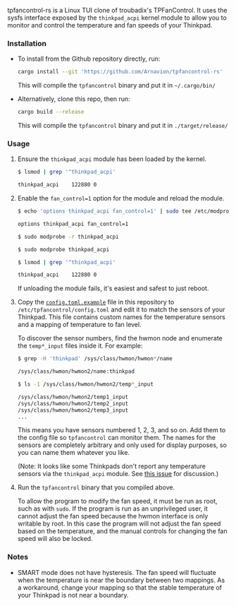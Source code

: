 tpfancontrol-rs is a Linux TUI clone of troubadix's TPFanControl. It uses the sysfs interface exposed by the `thinkpad_acpi` kernel module to allow you to monitor and control the temperature and fan speeds of your Thinkpad.


### Installation

- To install from the Github repository directly, run:

	```sh
	cargo install --git 'https://github.com/Arnavion/tpfancontrol-rs'
	```

	This will compile the `tpfancontrol` binary and put it in `~/.cargo/bin/`

- Alternatively, clone this repo, then run:

	```sh
	cargo build --release
	```

	This will compile the `tpfancontrol` binary and put it in `./target/release/`


### Usage

1. Ensure the `thinkpad_acpi` module has been loaded by the kernel.

	```sh
	$ lsmod | grep '^thinkpad_acpi'

	thinkpad_acpi    122880 0
	```

1. Enable the `fan_control=1` option for the module and reload the module.

	```sh
	$ echo 'options thinkpad_acpi fan_control=1' | sudo tee /etc/modprobe.d/98-thinkpad_acpi.conf

	options thinkpad_acpi fan_control=1

	$ sudo modprobe -r thinkpad_acpi

	$ sudo modprobe thinkpad_acpi

	$ lsmod | grep '^thinkpad_acpi'

	thinkpad_acpi    122880 0
	```

	If unloading the module fails, it's easiest and safest to just reboot.

1. Copy the [`config.toml.example`](./config.toml.example) file in this repository to `/etc/tpfancontrol/config.toml` and edit it to match the sensors of your Thinkpad. This file contains custom names for the temperature sensors and a mapping of temperature to fan level.

	To discover the sensor numbers, find the hwmon node and enumerate the `temp*_input` files inside it. For example:

	```sh
	$ grep -H 'thinkpad' /sys/class/hwmon/hwmon*/name

	/sys/class/hwmon/hwmon2/name:thinkpad

	$ ls -1 /sys/class/hwmon/hwmon2/temp*_input

	/sys/class/hwmon/hwmon2/temp1_input
	/sys/class/hwmon/hwmon2/temp2_input
	/sys/class/hwmon/hwmon2/temp3_input
	...
	```

	This means you have sensors numbered 1, 2, 3, and so on. Add them to the config file so `tpfancontrol` can monitor them. The names for the sensors are completely arbitrary and only used for display purposes, so you can name them whatever you like.

	(Note: It looks like some Thinkpads don't report any temperature sensors via the `thinkpad_acpi` module. See [this issue](https://github.com/Arnavion/tpfancontrol-rs/issues/3) for discussion.)

1. Run the `tpfancontrol` binary that you compiled above.

	To allow the program to modify the fan speed, it must be run as root, such as with `sudo`. If the program is run as an unprivileged user, it cannot adjust the fan speed because the hwmon interface is only writable by root. In this case the program will not adjust the fan speed based on the temperature, and the manual controls for changing the fan speed will also be locked.


### Notes

- SMART mode does not have hysteresis. The fan speed will fluctuate when the temperature is near the boundary between two mappings. As a workaround, change your mapping so that the stable temperature of your Thinkpad is not near a boundary.
